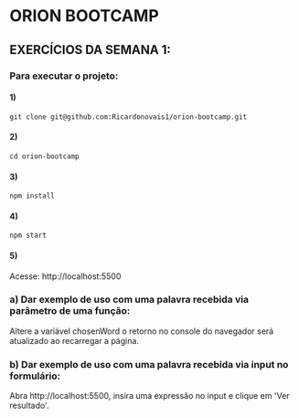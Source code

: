 # ORION BOOTCAMP

## EXERCÍCIOS DA SEMANA 1:


### Para executar o projeto:

#### 1)

```git clone git@github.com:Ricardonovais1/orion-bootcamp.git```

#### 2)

```cd orion-bootcamp```

#### 3)

```npm install```

#### 4)

```npm start```

#### 5)

Acesse: http://localhost:5500


### a) Dar exemplo de uso com uma palavra recebida via parâmetro de uma função:

Altere a variável chosenWord o retorno no console do navegador será atualizado ao recarregar a página.

### b) Dar exemplo de uso com uma palavra recebida via input no formulário:

Abra http://localhost:5500, insira uma expressão no input e clique em 'Ver resultado'.
